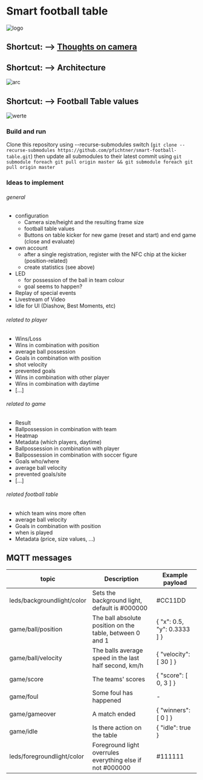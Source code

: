 # Smart football table

![logo](https://github.com/pfichtner/smart-football-table/blob/master/docs/logo/SFT_Logo_Color_small.png)

## Shortcut: --> [Thoughts on camera](https://github.com/pfichtner/smart-football-table/blob/master/docs/calculations/situation_fov_fps_camera.md)

## Shortcut: --> Architecture

![arc](https://github.com/pfichtner/smart-football-table/blob/master/docs/architecture/SmartFootballTable_Architecture.png)

## Shortcut: --> Football Table values

![werte](https://github.com/pfichtner/smart-football-table/blob/master/docs/calculations/kicker_werte.jpg)

### Build and run
Clone this repository using --recurse-submodules switch (```git clone --recurse-submodules https://github.com/pfichtner/smart-football-table.git```) then update all submodules to their latest commit using ```git submodule foreach git pull origin master && git submodule foreach git pull origin master```

### Ideas to implement

###### general

* configuration
  * Camera size/height and the resulting frame size
  * football table values
  * Buttons on table kicker for new game (reset and start) and end game (close and evaluate)
* own account
  * after a single registration, register with the NFC chip at the kicker (position-related)
  * create statistics (see above)
* LED
  * for possession of the ball in team colour
  * goal seems to happen?
* Replay of special events
* Livestream of Video
* Idle for UI (Diashow, Best Moments, etc)

###### related to player

* Wins/Loss
* Wins in combination with position
* average ball possession
* Goals in combination with position
* shot velocity
* prevented goals
* Wins in combination with other player
* Wins in combination with daytime
* [...]

###### related to game

* Result
* Ballpossession in combination with team
* Heatmap
* Metadata (which players, daytime)
* Ballpossession in combination with player
* Ballpossession in combination with soccer figure
* Goals who/where
* average ball velocity
* prevented goals/site
* [...]

###### related football table

* which team wins more often
* average ball velocity
* Goals in combination with position
* when is played
* Metadata (price, size values, ...)

## MQTT messages
| topic                      | Description                                             | Example payload             |
| -------------------------- | ------------------------------------------------------- |---------------------------- |
| leds/backgroundlight/color | Sets the background light, default is #000000           | #CC11DD                     |
| game/ball/position         | The ball absolute position on the table, between 0 and 1| { "x": 0.5, "y": 0.3333 ] } |
| game/ball/velocity         | The balls average speed in the last half second, km/h   | { "velocity": [ 30 ] }      |
| game/score                 | The teams' scores                                       | { "score": [ 0, 3 ] }       |
| game/foul                  | Some foul has happened                                  | -                           |
| game/gameover              | A match ended                                           | { "winners": [ 0 ] }        |
| game/idle                  | Is there action on the table                            | { "idle": true }            |
| leds/foregroundlight/color | Foreground light overrules everything else if not #000000 | #111111                   |

